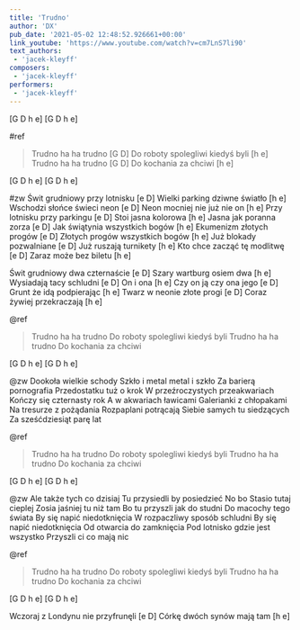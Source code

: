 ```yaml
---
title: 'Trudno'
author: 'DX'
pub_date: '2021-05-02 12:48:52.926661+00:00'
link_youtube: 'https://www.youtube.com/watch?v=cm7LnS7li90'
text_authors:
 - 'jacek-kleyff'
composers:
 - 'jacek-kleyff'
performers:
 - 'jacek-kleyff'
---
```


[G D h e]
[G D h e]

#ref
>Trudno ha ha trudno [G D]
>Do roboty spolegliwi kiedyś byli [h e]
>Trudno ha ha trudno [G D]
>Do kochania za chciwi [h e]

[G D h e]
[G D h e]

#zw
Świt grudniowy przy lotnisku [e D]
Wielki parking dziwne światło [h e]
Wschodzi słońce świeci neon [e D]
Neon mocniej nie już nie on [h e]
Przy lotnisku przy parkingu [e D]
Stoi jasna kolorowa [h e]
Jasna jak poranna zorza [e D]
Jak świątynia wszystkich bogów [h e]
Ekumenizm złotych progów [e D]
Złotych progów wszystkich bogów [h e]
Już blokady pozwalniane [e D]
Już ruszają turnikety [h e]
Kto chce zacząć tę modlitwę [e D]
Zaraz może bez biletu [h e]

Świt grudniowy dwa czternaście [e D] 
Szary wartburg osiem dwa [h e]
Wysiadają tacy schludni [e D]
On i ona [h e]
Czy on ją czy ona jego [e D]
Grunt że idą podpierając [h e]
Twarz w neonie złote progi [e D] 
Coraz żywiej przekraczają [h e]

@ref
>Trudno ha ha trudno
>Do roboty spolegliwi kiedyś byli
>Trudno ha ha trudno
>Do kochania za chciwi

[G D h e]
[G D h e]

@zw
Dookoła wielkie schody
Szkło i metal metal i szkło
Za barierą pornografia 
Przedostatku tuż o krok 
W przeźroczystych przeakwariach
Kończy się czternasty rok
A w akwariach ławicami
Galerianki z chłopakami
Na tresurze z pożądania
Rozpaplani potrącają
Siebie samych tu siedzących
Za sześćdziesiąt parę lat

@ref
>Trudno ha ha trudno
>Do roboty spolegliwi kiedyś byli
>Trudno ha ha trudno
>Do kochania za chciwi

[G D h e]
[G D h e]

@zw
Ale także tych co dzisiaj
Tu przysiedli by posiedzieć
No bo Stasio tutaj cieplej 
Zosia jaśniej tu niż tam
Bo tu przyszli jak do studni
Do macochy tego świata 
By się napić niedotknięcia 
W rozpaczliwy sposób schludni
By się napić niedotknięcia
Od otwarcia do zamknięcia
Pod lotnisko gdzie jest wszystko
Przyszli ci co mają nic

@ref
>Trudno ha ha trudno
>Do roboty spolegliwi kiedyś byli
>Trudno ha ha trudno
>Do kochania za chciwi

[G D h e]
[G D h e]

Wczoraj z Londynu nie przyfrunęli [e D]
Córkę dwóch synów mają tam [h e]